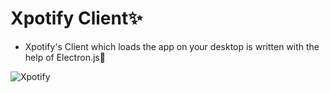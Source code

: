 # Xpotify Client✨
- Xpotify's Client which loads the app on your desktop is written with the help of Electron.js🌟

![Xpotify](https://camo.githubusercontent.com/7463f394de155f17996b7aee8839d936f61ea566b8b280861346f5784fbe7e08/68747470733a2f2f63646e2e646973636f72646170702e636f6d2f6174746163686d656e74732f313233373832393335313337303738383936362f313234343933353337313032393232313430362f586e65772d622d6c2e706e673f65783d36376334633432612669733d363763333732616126686d3d3262333937343735626430383463613634633232323561306134626336653663323134373761343763663438333630323962356134343134393438663465656526)
